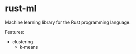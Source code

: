 # rust-ml

Machine learning library for the Rust programming language.

Features:
* clustering
  * k-means

